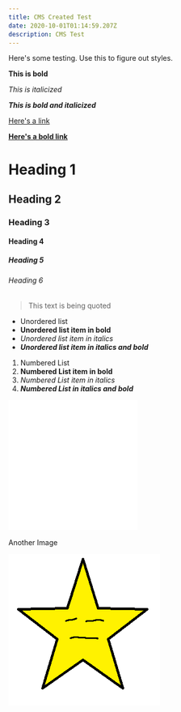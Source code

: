 ```yaml
---
title: CMS Created Test
date: 2020-10-01T01:14:59.207Z
description: CMS Test
---
```

Here's some testing. Use this to figure out styles.

**This is bold**

*This is italicized*

***This is bold and italicized***

[Here's a link](https://www.example.com)

**[Here's a bold link](https://www.example.com)**

# Heading 1

## Heading 2

### Heading 3

#### Heading 4

##### Heading 5

###### Heading 6

> This text is being quoted

* Unordered list
* **Unordered list item in bold**
* *Unordered list item in italics*
* ***Unordered list item in italics and bold***



1. Numbered List
2. **Numbered List item in bold**
3. *Numbered List item in italics*
4. ***Numbered List in italics and bold***



![Arrow.png](arrow.png "Arrow.png")

Another Image

![Star](star.png "You're a star. This one to be precise, which isn't much of a compliment.")